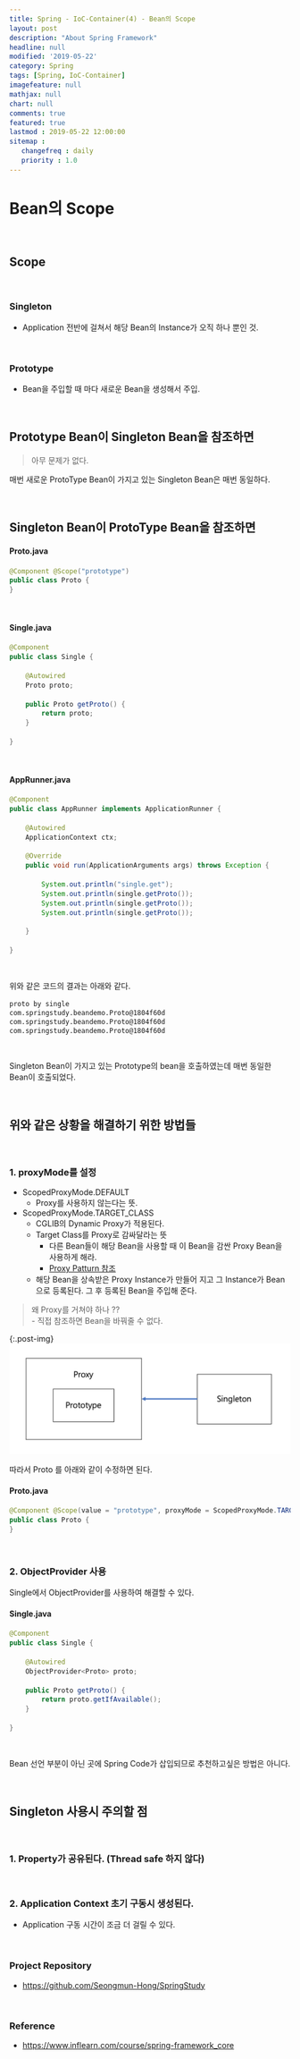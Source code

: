 ```yaml
---
title: Spring - IoC-Container(4) - Bean의 Scope
layout: post
description: "About Spring Framework"
headline: null
modified: '2019-05-22'
category: Spring
tags: [Spring, IoC-Container]
imagefeature: null
mathjax: null
chart: null
comments: true
featured: true
lastmod : 2019-05-22 12:00:00
sitemap :  
   changefreq : daily
   priority : 1.0
---
```


# Bean의 Scope

<br />
    
## Scope  
  
<br />  
  
### Singleton  
  
- Application 전반에 걸쳐서 해당 Bean의 Instance가 오직 하나 뿐인 것.  

<br />  
  
### Prototype  
  
- Bean을 주입할 때 마다 새로운 Bean을 생성해서 주입.
  
<br />

## Prototype Bean이 Singleton Bean을 참조하면  
  
> 아무 문제가 없다.  
  
매번 새로운 ProtoType Bean이 가지고 있는 Singleton Bean은 매번 동일하다.  
  
<br />
  
## Singleton Bean이 ProtoType Bean을 참조하면  
  
#### Proto.java  
  
```java
@Component @Scope("prototype")
public class Proto {
}
```  

<br />

#### Single.java

```java
@Component
public class Single {

    @Autowired
    Proto proto;

    public Proto getProto() {
        return proto;
    }
    
}
```
  
<br />

#### AppRunner.java

```java
@Component
public class AppRunner implements ApplicationRunner {

    @Autowired
    ApplicationContext ctx;

    @Override
    public void run(ApplicationArguments args) throws Exception {

        System.out.println("single.get");
        System.out.println(single.getProto());
        System.out.println(single.getProto());
        System.out.println(single.getProto());

    }

}
```  
  
<br />  
  
위와 같은 코드의 결과는 아래와 같다. 
  
```vim
proto by single
com.springstudy.beandemo.Proto@1804f60d
com.springstudy.beandemo.Proto@1804f60d
com.springstudy.beandemo.Proto@1804f60d
```  
  
<br />
  
Singleton Bean이 가지고 있는 Prototype의 bean을 호출하였는데 매번 동일한 Bean이 호출되었다.  

<br />
  
## 위와 같은 상황을 해결하기 위한 방법들  

<br />  
  
### 1. proxyMode를 설정  
  
- ScopedProxyMode.DEFAULT
    - Proxy를 사용하지 않는다는 뜻.  
- ScopedProxyMode.TARGET_CLASS
    - CGLIB의 Dynamic Proxy가 적용된다.
    - Target Class를 Proxy로 감싸달라는 뜻
        - 다른 Bean들이 해당 Bean을 사용할 때 이 Bean을 감싼 Proxy Bean을 사용하게 해라. 
        - <a href="https://en.wikipedia.org/wiki/Proxy_pattern">Proxy Patturn 참조</a>
    - 해당 Bean을 상속받은 Proxy Instance가 만들어 지고 그 Instance가 Bean으로 등록된다. 그 후 등록된 Bean을 주입해 준다.
  
> 왜 Proxy를 거쳐야 하나 ??  
    - 직접 참조하면 Bean을 바꿔줄 수 없다.  
  
{:.post-img}
![PrototypeProxy](/images/post/prototype_proxy.png)  
  
따라서 Proto 를 아래와 같이 수정하면 된다.
  
#### Proto.java
  
```java
@Component @Scope(value = "prototype", proxyMode = ScopedProxyMode.TARGET_CLASS) 
public class Proto {
}
```  
  
<br /> 

### 2. ObjectProvider 사용  
  
Single에서 ObjectProvider를 사용하여 해결할 수 있다.  
  
#### Single.java  
  
```java
@Component
public class Single {

    @Autowired
    ObjectProvider<Proto> proto;

    public Proto getProto() {
        return proto.getIfAvailable();
    }

}
```  
  
<br /> 
  
Bean 선언 부분이 아닌 곳에 Spring Code가 삽입되므로 추천하고싶은 방법은 아니다.  
  
<br /> 
  
## Singleton 사용시 주의할 점
  
<br /> 
  
### 1. Property가 공유된다. (Thread safe 하지 않다)

<br /> 
  
### 2. Application Context 초기 구동시 생성된다.  
  
- Application 구동 시간이 조금 더 걸릴 수 있다.

<br />

### Project Repository 

- https://github.com/Seongmun-Hong/SpringStudy

<br />

### Reference

- https://www.inflearn.com/course/spring-framework_core